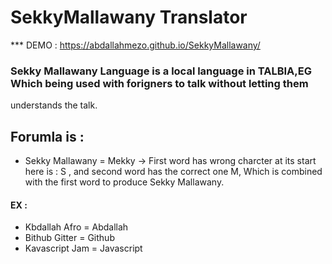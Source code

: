 # SekkyMallawany Translator

*** DEMO : https://abdallahmezo.github.io/SekkyMallawany/

### Sekky Mallawany Language is a local language in TALBIA,EG Which being used with forigners to talk without letting them 
understands the talk.

## Forumla is :
- Sekky Mallawany = Mekky -> First word has wrong charcter at its start here is : S , and second word has the correct one M,
Which is combined with the first word to produce Sekky Mallawany.

#### EX : 
- Kbdallah Afro = Abdallah
- Bithub Gitter = Github
- Kavascript Jam = Javascript

